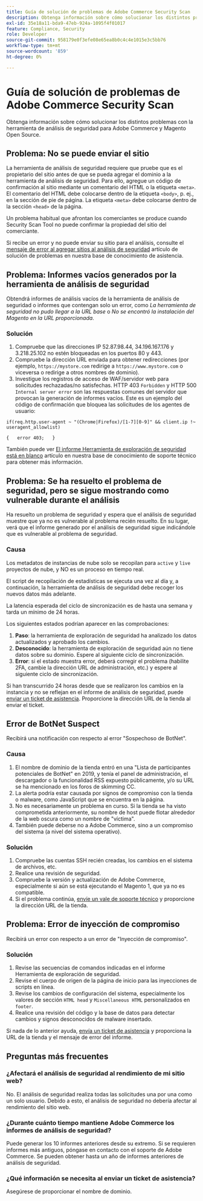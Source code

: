 ```yaml
---
title: Guía de solución de problemas de Adobe Commerce Security Scan
description: Obtenga información sobre cómo solucionar los distintos problemas con la herramienta de análisis de seguridad para Adobe Commerce y Magento Open Source.
exl-id: 35e18a11-bda9-47eb-924a-1095f4f01017
feature: Compliance, Security
role: Developer
source-git-commit: 958179e0f3efe08e65ea8b0c4c4e1015e3c5bb76
workflow-type: tm+mt
source-wordcount: '859'
ht-degree: 0%

---
```


# Guía de solución de problemas de Adobe Commerce Security Scan

Obtenga información sobre cómo solucionar los distintos problemas con la herramienta de análisis de seguridad para Adobe Commerce y Magento Open Source.

## Problema: No se puede enviar el sitio

La herramienta de análisis de seguridad requiere que pruebe que es el propietario del sitio antes de que se pueda agregar el dominio a la herramienta de análisis de seguridad. Para ello, agregue un código de confirmación al sitio mediante un comentario del HTML o la etiqueta `<meta>`. El comentario del HTML debe colocarse dentro de la etiqueta `<body>`, p. ej., en la sección de pie de página. La etiqueta `<meta>` debe colocarse dentro de la sección `<head>` de la página.

Un problema habitual que afrontan los comerciantes se produce cuando Security Scan Tool no puede confirmar la propiedad del sitio del comerciante.

Si recibe un error y no puede enviar su sitio para el análisis, consulte el [mensaje de error al agregar sitios al análisis de seguridad](/help/troubleshooting/miscellaneous/error-message-adding-site-into-security-scan.md) artículo de solución de problemas en nuestra base de conocimiento de asistencia.

## Problema: Informes vacíos generados por la herramienta de análisis de seguridad

Obtendrá informes de análisis vacíos de la herramienta de análisis de seguridad o informes que contengan solo un error, como *La herramienta de seguridad no pudo llegar a la URL base* o *No se encontró la instalación del Magento en la URL proporcionada*.

### Solución

1. Compruebe que las direcciones IP 52.87.98.44, 34.196.167.176 y 3.218.25.102 no estén bloqueadas en los puertos 80 y 443.
1. Compruebe la dirección URL enviada para obtener redirecciones (por ejemplo, `https://mystore.com` redirige a `https://www.mystore.com` o viceversa o redirige a otros nombres de dominio).
1. Investigue los registros de acceso de WAF/servidor web para solicitudes rechazadas/no satisfechas. HTTP 403 `Forbidden` y HTTP 500 `Internal server error` son las respuestas comunes del servidor que provocan la generación de informes vacíos. Este es un ejemplo del código de confirmación que bloquea las solicitudes de los agentes de usuario:

```code block
if(req.http.user-agent ~ "(Chrome|Firefox)/[1-7][0-9]" && client.ip !~ useragent_allowlist)

{   error 403;   }
```

También puede ver [El informe Herramienta de exploración de seguridad está en blanco](/help/troubleshooting/miscellaneous/the-security-scan-tool-report-is-blank.md) artículo en nuestra base de conocimiento de soporte técnico para obtener más información.

## Problema: Se ha resuelto el problema de seguridad, pero se sigue mostrando como vulnerable durante el análisis

Ha resuelto un problema de seguridad y espera que el análisis de seguridad muestre que ya no es vulnerable al problema recién resuelto. En su lugar, verá que el informe generado por el análisis de seguridad sigue indicándole que es vulnerable al problema de seguridad.

### Causa

Los metadatos de instancias de nube solo se recopilan para `active` y `live` proyectos de nube, y NO es un proceso en tiempo real.

El script de recopilación de estadísticas se ejecuta una vez al día y, a continuación, la herramienta de análisis de seguridad debe recoger los nuevos datos más adelante.

La latencia esperada del ciclo de sincronización es de hasta una semana y tarda un mínimo de 24 horas.

Los siguientes estados podrían aparecer en las comprobaciones:

1. **Paso**: la herramienta de exploración de seguridad ha analizado los datos actualizados y aprobado los cambios.
1. **Desconocido**: la herramienta de exploración de seguridad aún no tiene datos sobre su dominio. Espere al siguiente ciclo de sincronización.
1. **Error**: si el estado muestra error, deberá corregir el problema (habilite 2FA, cambie la dirección URL de administración, etc.) y espere al siguiente ciclo de sincronización.

Si han transcurrido 24 horas desde que se realizaron los cambios en la instancia y no se reflejan en el informe de análisis de seguridad, puede [enviar un ticket de asistencia](/help/help-center-guide/help-center/magento-help-center-user-guide.md#submit-ticket). Proporcione la dirección URL de la tienda al enviar el ticket.

## Error de BotNet Suspect

Recibirá una notificación con respecto al error &quot;Sospechoso de BotNet&quot;.

### Causa

1. El nombre de dominio de la tienda entró en una &quot;Lista de participantes potenciales de BotNet&quot; en 2019, y tenía el panel de administración, el descargador o la funcionalidad RSS expuesto públicamente, y/o su URL se ha mencionado en los foros de skimming CC.
1. La alerta podría estar causada por signos de compromiso con la tienda o malware, como JavaScript que se encuentra en la página.
1. No es necesariamente un problema en curso. Si la tienda se ha visto comprometida anteriormente, su nombre de host puede flotar alrededor de la web oscura como un nombre de &quot;víctima&quot;.
1. También puede deberse no a Adobe Commerce, sino a un compromiso del sistema (a nivel del sistema operativo).

### Solución

1. Compruebe las cuentas SSH recién creadas, los cambios en el sistema de archivos, etc.
1. Realice una revisión de seguridad.
1. Compruebe la versión y actualización de Adobe Commerce, especialmente si aún se está ejecutando el Magento 1, que ya no es compatible.
1. Si el problema continúa, [envíe un vale de soporte técnico](/help/help-center-guide/help-center/magento-help-center-user-guide.md#submit-ticket) y proporcione la dirección URL de la tienda.

## Problema: Error de inyección de compromiso

Recibirá un error con respecto a un error de &quot;Inyección de compromiso&quot;.

### Solución

1. Revise las secuencias de comandos indicadas en el informe Herramienta de exploración de seguridad.
1. Revise el cuerpo de origen de la página de inicio para las inyecciones de scripts en línea.
1. Revise los cambios de configuración del sistema, especialmente los valores de sección `HTML head` y `Miscellaneous HTML` personalizados en `footer`.
1. Realice una revisión del código y la base de datos para detectar cambios y signos desconocidos de malware insertado.

Si nada de lo anterior ayuda, [envía un ticket de asistencia](/help/help-center-guide/help-center/magento-help-center-user-guide.md#submit-ticket) y proporciona la URL de la tienda y el mensaje de error del informe.

## Preguntas más frecuentes

### ¿Afectará el análisis de seguridad al rendimiento de mi sitio web?

No. El análisis de seguridad realiza todas las solicitudes una por una como un solo usuario. Debido a esto, el análisis de seguridad no debería afectar al rendimiento del sitio web.

### ¿Durante cuánto tiempo mantiene Adobe Commerce los informes de análisis de seguridad?

Puede generar los 10 informes anteriores desde su extremo. Si se requieren informes más antiguos, póngase en contacto con el soporte de Adobe Commerce. Se pueden obtener hasta un año de informes anteriores de análisis de seguridad.

### ¿Qué información se necesita al enviar un ticket de asistencia?

Asegúrese de proporcionar el nombre de dominio.
